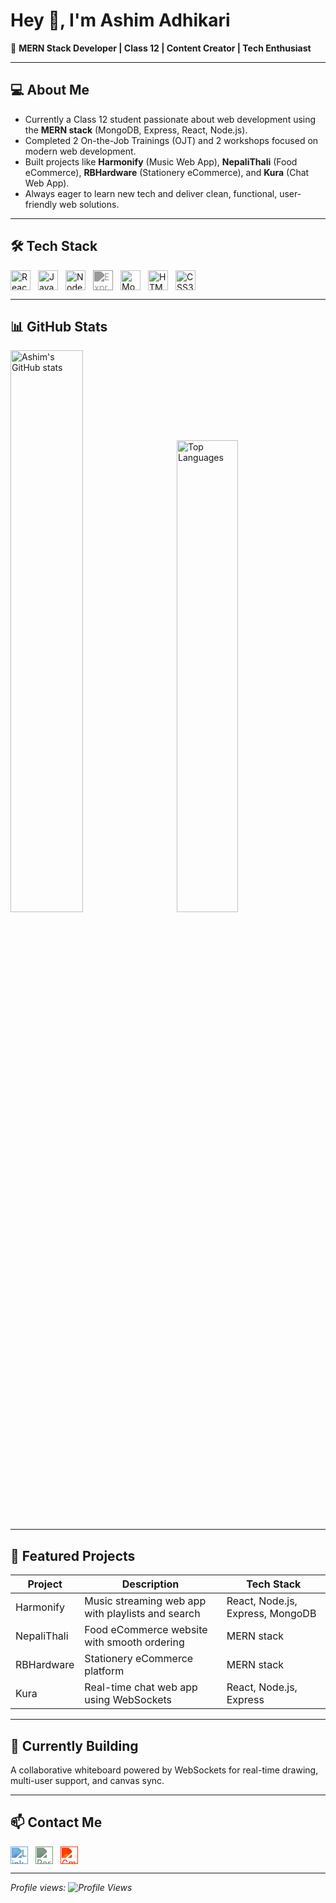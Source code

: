 # Hey 👋, I'm Ashim Adhikari

🚀 **MERN Stack Developer | Class 12 | Content Creator | Tech Enthusiast**

---

## 💻 About Me

- Currently a Class 12 student passionate about web development using the **MERN stack** (MongoDB, Express, React, Node.js).  
- Completed 2 On-the-Job Trainings (OJT) and 2 workshops focused on modern web development.  
- Built projects like **Harmonify** (Music Web App), **NepaliThali** (Food eCommerce), **RBHardware** (Stationery eCommerce), and **Kura** (Chat Web App).  
- Always eager to learn new tech and deliver clean, functional, user-friendly web solutions.

---

## 🛠️ Tech Stack

<p align="left" style="display: flex; gap: 12px; flex-wrap: wrap; align-items: center;">
  <img src="https://cdn.jsdelivr.net/gh/devicons/devicon/icons/react/react-original.svg" width="32" alt="React" />
  <img src="https://cdn.jsdelivr.net/gh/devicons/devicon/icons/javascript/javascript-original.svg" width="32" alt="JavaScript" />
  <img src="https://cdn.jsdelivr.net/gh/devicons/devicon/icons/nodejs/nodejs-original.svg" width="32" alt="Node.js" />
  <img src="https://cdn.jsdelivr.net/gh/devicons/devicon/icons/express/express-original.svg" width="32" alt="Express" style="filter: brightness(0) invert(0.6);" />
  <img src="https://cdn.jsdelivr.net/gh/devicons/devicon/icons/mongodb/mongodb-original.svg" width="32" alt="MongoDB" />
  <img src="https://cdn.jsdelivr.net/gh/devicons/devicon/icons/html5/html5-original.svg" width="32" alt="HTML5" />
  <img src="https://cdn.jsdelivr.net/gh/devicons/devicon/icons/css3/css3-original.svg" width="32" alt="CSS3" />
</p>

---

## 📊 GitHub Stats

<p>
  <img src="https://github-readme-stats.vercel.app/api?username=ashim-08&show_icons=true&theme=default" alt="Ashim's GitHub stats" width="48%" style="max-width: 100%; margin-right: 4%" />
  <img src="https://github-readme-stats.vercel.app/api/top-langs/?username=ashim-08&layout=compact&theme=default" alt="Top Languages" width="44%" style="max-width: 100%" />
</p>

---

## 🚀 Featured Projects

| Project      | Description                                   | Tech Stack                      |
|--------------|-----------------------------------------------|--------------------------------|
| Harmonify    | Music streaming web app with playlists and search | React, Node.js, Express, MongoDB |
| NepaliThali  | Food eCommerce website with smooth ordering  | MERN stack                     |
| RBHardware   | Stationery eCommerce platform                  | MERN stack                     |
| Kura         | Real-time chat web app using WebSockets       | React, Node.js, Express        |

---

## 🔭 Currently Building

A collaborative whiteboard powered by WebSockets for real-time drawing, multi-user support, and canvas sync.

---

## 📫 Contact Me

<p align="left" style="display: flex; gap: 12px;">
  <a href="https://www.linkedin.com/in/ashim-adhikari-934653379/" target="_blank" rel="noopener noreferrer" title="LinkedIn">
    <img src="https://cdn.jsdelivr.net/npm/simple-icons@v9/icons/linkedin.svg" width="28" alt="LinkedIn" style="filter: invert(31%) sepia(73%) saturate(312%) hue-rotate(169deg) brightness(92%) contrast(91%);" />
  </a>
  <a href="https://ashimwork.netlify.app/" target="_blank" rel="noopener noreferrer" title="Portfolio">
    <img src="https://cdn.jsdelivr.net/npm/simple-icons@v9/icons/webstorm.svg" width="28" alt="Portfolio" style="filter: invert(42%) sepia(60%) saturate(112%) hue-rotate(83deg) brightness(93%) contrast(88%);" />
  </a>
  <a href="mailto:ashimwork1@gmail.com" target="_blank" rel="noopener noreferrer" title="Gmail">
    <img src="https://cdn.jsdelivr.net/npm/simple-icons@v9/icons/gmail.svg" width="28" alt="Gmail" style="filter: invert(26%) sepia(92%) saturate(7041%) hue-rotate(358deg) brightness(96%) contrast(110%);" />
  </a>
</p>

---

*Profile views: ![Profile Views](https://komarev.com/ghpvc/?username=ashim-08)*

